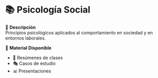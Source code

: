 # 📚 Psicología Social

📌 **Descripción**  
Principios psicológicos aplicados al comportamiento en sociedad y en entornos laborales.

📂 **Material Disponible**  
- 📝 Resúmenes de clases  
- 🎭 Casos de estudio  
- 📊 Presentaciones  
